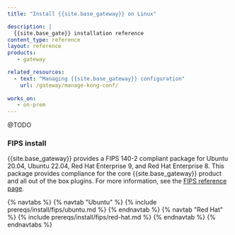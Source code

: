 ```yaml
---
title: "Install {{site.base_gateway}} on Linux"

description: |
  {{site.base_gate}} installation reference
content_type: reference
layout: reference
products:
   - gateway

related_resources:
  - text: "Managing {{site.base_gateway}} configuration"
    url: /gateway/manage-kong-conf/
   
works_on:
   - on-prem
---
```



@TODO


### FIPS install

{{site.base_gateway}} provides a FIPS 140-2 compliant package for Ubuntu 20.04, Ubuntu 22.04, Red Hat Enterprise 9, and Red Hat Enterprise 8. This package provides compliance for the core {{site.base_gateway}} product and all out of the box plugins. For more information, see the [FIPS reference page](/gateway/fips/).


{% navtabs %}
{% navtab "Ubuntu" %}
{% include prereqs/install/fips/ubuntu.md %}
{% endnavtab %}
{% navtab "Red Hat" %}
{% include prereqs/install/fips/red-hat.md %}
{% endnavtab %}
{% endnavtabs %}

